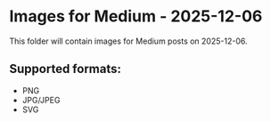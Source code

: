 # Images for Medium - 2025-12-06

This folder will contain images for Medium posts on 2025-12-06.

## Supported formats:
- PNG
- JPG/JPEG
- SVG

